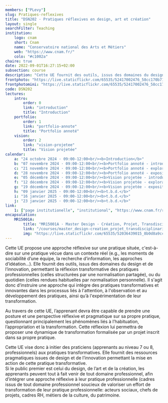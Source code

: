 ```yaml
---
members: ["PLevy"]
slug: Pratiques-reflexives
title: "DSN202 · Pratiques réflexives en design, art et création"
layout: single
searchFilter: Teaching
institution:
    logo: cnam
    short: Cnam
    name: "Conservatoire national des Arts et Métiers"
    web: "https://www.cnam.fr/"
    colo: "#c1002a"
chaire: true
date: 2022-09-01T16:27:15+02:00
subsection: course
description: "Cette UE fournit des outils, issus des domaines du design et de l’innovation, permettant la réflexion transformative des pratiques professionnelles (celles structurées par une normalisation partagée), ou du quotidien (celles rendues habituelles par normalisation personnelle)."
frontphoto: "https://live.staticflickr.com/65535/52417002476_58cc170b71.jpg"
frontphotomini: "https://live.staticflickr.com/65535/52417002476_58cc170b71_q.jpg"
code: DSN202
lectures:
    intro:
        order: 0
        link: "introduction"
        title: "Introduction"
    portfolio:
        order: 1
        link: "portfolio-annote"
        title: "Portfolio annoté"
    vision:
        order: 2
        link: "vision-projetee"
        title: "Vision projetée"
calendar:
    a: "24 octobre 2024 · 09:00-12:00<br/><b>Introduction</b>"
    b: "07 novembre 2024 · 09:00-12:00<br/><b>Portfolio annoté - introduction</b>"
    c: "21 novembre 2024 · 09:00-12:00<br/><b>Portfolio annoté - exploration</b>"
    d: "28 novembre 2024 · 09:00-12:00<br/><b>Portfolio annoté - exposition</b>"
    e: "05 décembre 2024 · 09:00-12:00<br/><b>Vision projetée - introduction</b>"
    f: "12 décembre 2024 · 09:00-12:00<br/><b>Vision projetée - exploration</b>"
    g: "19 décembre 2024 · 09:00-12:00<br/><b>Vision projetée - exposition</b>"
    h: "09 janvier 2025 · 09:00-12:00<br/><b>t.b.d.</b>"
    i: "16 janvier 2025 · 09:00-12:00<br/><b>t.b.d.</b>"
    j: "23 janvier 2025 · 09:00-12:00<br/><b>t.b.d.</b>"
link:
    1: ["page institutionelle", "institutional", "https://www.cnam.fr/rechercher-par-discipline/pratiques-reflexives-en-design-art-et-creation-1338282.kjsp"]
encapsulation:
    MR15001A: 
        title: "MR15001A · Master Design · Création, Projet, Transdisciplinarité"
        link: "/courses/master_design-creation_projet_transdisciplinarite/"
        img: "https://live.staticflickr.com/65535/52036439015_8b0d8a9ccd_m.jpg"
---
```


Cette UE propose une approche réflexive sur une pratique située, c'est-à-dire sur une pratique vécue dans un contexte réel (e.g., les moments de sociabilité d’une équipe, la recherche d’information, les approches d’idéation…). Elle fournit des outils, issus des domaines du design et de l’innovation, permettant la réflexion transformative des pratiques professionnelles (celles structurées par une normalisation partagée), ou du quotidien (celles rendues habituelles par normalisation personnelle). Il s'agit donc d’instruire une approche qui intègre des pratiques transformatives et innovantes dans les processus liés à l'attention, à l'observation et au développement des pratiques, ainsi qu’à l'expérimentation de leur transformation.

Au travers de cette UE, l’apprenant devra être capable de prendre une posture et une perspective réflexive et pragmatique sur sa propre pratique, questionnant principalement les phénomènes liés à l’habituation, l’appropriation et la transformation. Cette réflexion lui permettra de proposer une dynamique de transformation formalisée par un projet inscrit dans sa propre pratique.

Cette UE vise donc à initier des praticiens (apprenants au niveau 7 ou 8, professionnels) aux pratiques transformatives. Elle fournit des ressources pragmatiques issues de design et de l’innovation permettant la mise en action de cette pratique transformative.  
Si le public premier est celui du design, de l’art et de la création, les apprenants peuvent tout à fait venir de tout domaine professionnel, afin d’intégrer une approche réflexive à leur pratique professionnelle (cadres issus de tout domaine professionnel soucieux de valoriser un effort de transformation de leur pratique professionnelle: acteurs sociaux, chefs de projets, cadres RH, métiers de la culture, du patrimoine.